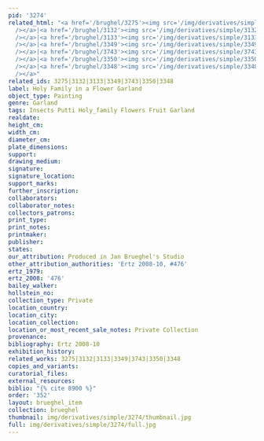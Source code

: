 ```yaml
---
pid: '3274'
related_html: "<a href='/brughel/3275'><img src='/img/derivatives/simple/3275/thumbnail.jpg'
  /></a>|<a href='/brughel/3132'><img src='/img/derivatives/simple/3132/thumbnail.jpg'
  /></a>|<a href='/brughel/3133'><img src='/img/derivatives/simple/3133/thumbnail.jpg'
  /></a>|<a href='/brughel/3349'><img src='/img/derivatives/simple/3349/thumbnail.jpg'
  /></a>|<a href='/brughel/3743'><img src='/img/derivatives/simple/3743/thumbnail.jpg'
  /></a>|<a href='/brughel/3350'><img src='/img/derivatives/simple/3350/thumbnail.jpg'
  /></a>|<a href='/brughel/3348'><img src='/img/derivatives/simple/3348/thumbnail.jpg'
  /></a>"
related_ids: 3275|3132|3133|3349|3743|3350|3348
label: Holy Family in a Flower Garland
object_type: Painting
genre: Garland
tags: Insects Putti Holy_family Flowers Fruit Garland
realdate: 
height_cm: 
width_cm: 
diameter_cm: 
plate_dimensions: 
support: 
drawing_medium: 
signature: 
signature_location: 
support_marks: 
further_inscription: 
collaborators: 
collaborator_notes: 
collectors_patrons: 
print_type: 
print_notes: 
printmaker: 
publisher: 
states: 
our_attribution: Produced in Jan Brueghel's Studio
other_attribution_authorities: 'Ertz 2008-10, #476'
ertz_1979: 
ertz_2008: '476'
bailey_walker: 
hollstein_no: 
collection_type: Private
location_country: 
location_city: 
location_collection: 
location_or_most_recent_sale_notes: Private Collection
provenance: 
bibliography: Ertz 2008-10
exhibition_history: 
related_works: 3275|3132|3133|3349|3743|3350|3348
copies_and_variants: 
curatorial_files: 
external_resources: 
biblio: "{% cite 8900 %}"
order: '352'
layout: brueghel_item
collection: brueghel
thumbnail: img/derivatives/simple/3274/thumbnail.jpg
full: img/derivatives/simple/3274/full.jpg
---
```

